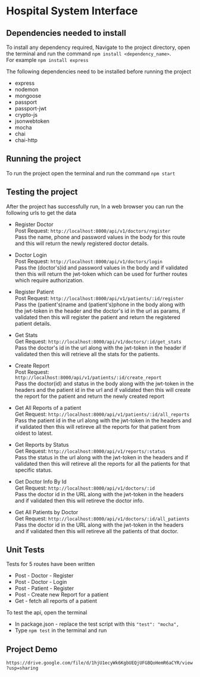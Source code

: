 # Hospital System Interface

## Dependencies needed to install

To install any dependency required, Navigate to the project directory, open the terminal and run the command `npm install <dependency_name>`.\
For example `npm install express`

The following dependencies need to be installed before running the project

* express
* nodemon
* mongoose
* passport
* passport-jwt
* crypto-js
* jsonwebtoken
* mocha
* chai
* chai-http

## Running the project

To run the project open the terminal and run the command `npm start`

## Testing the project

After the project has successfully run, In a web browser you can run the following urls to get the data

* Register Doctor\
  Post Request: `http://localhost:8000/api/v1/doctors/register`\
  Pass the name, phone and password values in the body for this route and this will return the newly registered doctor details.

* Doctor Login\
  Post Request: `http://localhost:8000/api/v1/doctors/login`\
  Pass the (doctor's)id and password values in the body and if validated then  this will return the jwt-token which can be used for further routes which require authorization.

* Register Patient\
  Post Request: `http://localhost:8000/api/v1/patients/:id/register`\
  Pass the (patient's)name and (patient's)phone in the body along with the jwt-token in the header and the doctor's id in the url as params, if validated then this will register the patient and return the registered patient details.

* Get Stats\
  Get Request: `http://localhost:8000/api/v1/doctors/:id/get_stats`\
  Pass the doctor's id in the url along with the jwt-token in the header if validated then this will retrieve all the stats for the patients.

* Create Report\
  Post Request: `http://localhost:8000/api/v1/patients/:id/create_report`\
  Pass the doctor(id) and status in the body along with the jwt-token in the headers and the patient id in the url and if validated then this will create the report for the patient and return the newly created report

* Get All Reports of a patient\
  Get Request: `http://localhost:8000/api/v1/patients/:id/all_reports`\
  Pass the patient id in the url along with the jwt-token in the headers and if validated then this will retireve all the reports for that patient from oldest to latest.

* Get Reports by Status\
  Get Request: `http://localhost:8000/api/v1/reports/:status`\
  Pass the status in the url along with the jwt-token in the headers and if validated then this will retireve all the reports for all the patients for that specific status.

* Get Doctor Info By Id\
  Get Request: `http://localhost:8000/api/v1/doctors/:id`\
  Pass the doctor id in the URL along with the jwt-token in the headers and if validated then this will retireve the doctor info.

* Get All Patients by Doctor\
  Get Request: `http://localhost:8000/api/v1/doctors/:id/all_patients`\
  Pass the doctor id in the URL along with the jwt-token in the headers and if validated then this will retireve all the patients of that doctor.

## Unit Tests

Tests for 5 routes have been written

* Post - Doctor - Register
* Post - Doctor - Login
* Post - Patient - Register
* Post - Create new Report for a patient
* Get - fetch all reports of a patient

To test the api, open the terminal

* In package.json - replace the test script with this `"test": "mocha",`
* Type `npm test` in the terminal and run

## Project Demo

`https://drive.google.com/file/d/1hjU1ecyWk6KgbUEQjUFGBQoHemR6aCYR/view?usp=sharing`
